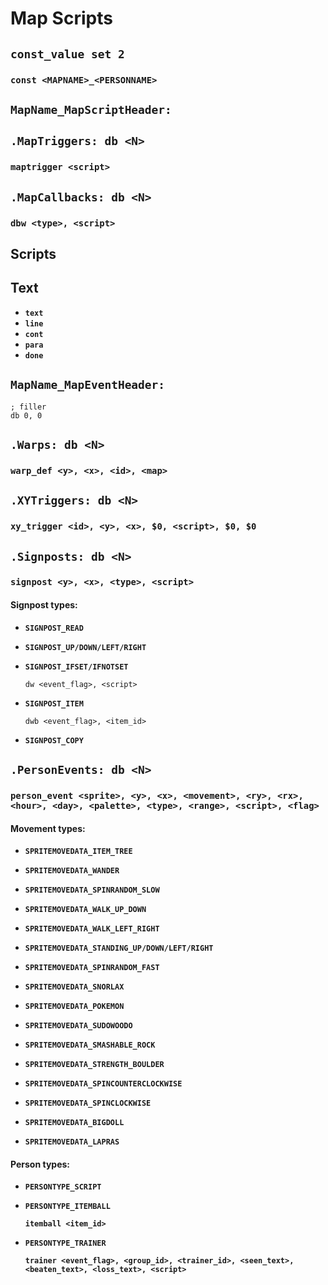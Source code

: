 # Map Scripts


## `const_value set 2`

### `const <MAPNAME>_<PERSONNAME>`


## `MapName_MapScriptHeader:`


## `.MapTriggers: db <N>`

### `maptrigger <script>`


## `.MapCallbacks: db <N>`

### `dbw <type>, <script>`


## Scripts


## Text

- **`text`**
- **`line`**
- **`cont`**
- **`para`**
- **`done`**


## `MapName_MapEventHeader:`

	; filler
	db 0, 0


## `.Warps: db <N>`

### `warp_def <y>, <x>, <id>, <map>`


## `.XYTriggers: db <N>`

### `xy_trigger <id>, <y>, <x>, $0, <script>, $0, $0`


## `.Signposts: db <N>`

### `signpost <y>, <x>, <type>, <script>`

#### Signpost types:

- **`SIGNPOST_READ`**

- **`SIGNPOST_UP/DOWN/LEFT/RIGHT`**

- **`SIGNPOST_IFSET/IFNOTSET`**

  `dw <event_flag>, <script>`

- **`SIGNPOST_ITEM`**

  `dwb <event_flag>, <item_id>`

- **`SIGNPOST_COPY`**

## `.PersonEvents: db <N>`

### `person_event <sprite>, <y>, <x>, <movement>, <ry>, <rx>, <hour>, <day>, <palette>, <type>, <range>, <script>, <flag>`

#### Movement types:

- **`SPRITEMOVEDATA_ITEM_TREE`**

- **`SPRITEMOVEDATA_WANDER`**

- **`SPRITEMOVEDATA_SPINRANDOM_SLOW`**

- **`SPRITEMOVEDATA_WALK_UP_DOWN`**

- **`SPRITEMOVEDATA_WALK_LEFT_RIGHT`**

- **`SPRITEMOVEDATA_STANDING_UP/DOWN/LEFT/RIGHT`**

- **`SPRITEMOVEDATA_SPINRANDOM_FAST`**

- **`SPRITEMOVEDATA_SNORLAX`**

- **`SPRITEMOVEDATA_POKEMON`**

- **`SPRITEMOVEDATA_SUDOWOODO`**

- **`SPRITEMOVEDATA_SMASHABLE_ROCK`**

- **`SPRITEMOVEDATA_STRENGTH_BOULDER`**

- **`SPRITEMOVEDATA_SPINCOUNTERCLOCKWISE`**

- **`SPRITEMOVEDATA_SPINCLOCKWISE`**

- **`SPRITEMOVEDATA_BIGDOLL`**

- **`SPRITEMOVEDATA_LAPRAS`**

#### Person types:

- **`PERSONTYPE_SCRIPT`**

- **`PERSONTYPE_ITEMBALL`**

  **`itemball <item_id>`**

- **`PERSONTYPE_TRAINER`**

  **`trainer <event_flag>, <group_id>, <trainer_id>, <seen_text>, <beaten_text>, <loss_text>, <script>`**
